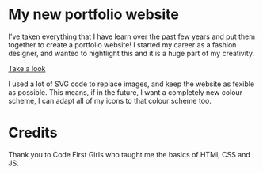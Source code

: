 # My new portfolio website
I've taken everything that I have learn over the past few years and put them together to create a portfolio website! I started my career as a fashion designer, and wanted to hightlight this and it is a huge part of my creativity. 

[Take a look](the-sustainable-code.uk)

I used a lot of SVG code to replace images, and keep the website as fexible as possible. This means, if in the future, I want a completely new colour scheme, I can adapt all of my icons to that colour scheme too.

# Credits
Thank you to Code First Girls who taught me the basics of HTMl, CSS and JS.
